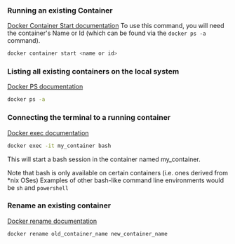 ### Running an existing Container
[Docker Container Start documentation](https://docs.docker.com/engine/reference/commandline/container_start/)
To use this command, you will need the container's Name or Id (which can be found via the `docker ps -a` command).
```bash
docker container start <name or id>
```

### Listing all existing containers on the local system
[Docker PS documentation](https://docs.docker.com/engine/reference/commandline/ps/)

```bash
docker ps -a
```

### Connecting the terminal to a running container
[Docker exec documentation](https://docs.docker.com/engine/reference/commandline/exec/)
```bash
docker exec -it my_container bash
```
This will start a bash session in the container named my_container.

Note that bash is only available on certain containers (i.e. ones derived from \*nix OSes)
Examples of other bash-like command line environments would be `sh` and `powershell`

### Rename an existing container
[Docker rename documentation](https://docs.docker.com/engine/reference/commandline/rename/)
```shell
docker rename old_container_name new_container_name
```
